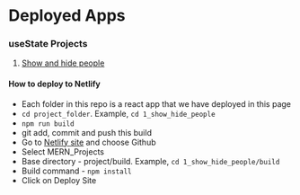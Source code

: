 # Deployed Apps

### useState Projects

1. <a href="https://show-hide-people.netlify.app/" target="_blank">Show and hide people</a>

#### How to deploy to Netlify

- Each folder in this repo is a react app that we have deployed in this page
- `cd project_folder`. Example, `cd 1_show_hide_people`
- `npm run build`
- git add, commit and push this build
- Go to [Netlify site](https://app.netlify.com/start) and choose Github
- Select MERN_Projects
- Base directory - project/build. Example, `cd 1_show_hide_people/build`
- Build command - `npm install`
- Click on Deploy Site
